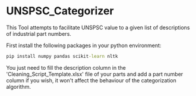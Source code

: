 # UNSPSC_Categorizer

This Tool attempts to facilitate UNSPSC value to a given list of descriptions of industrial part numbers.

First install the following packages in your python environment:

```cmd
pip install numpy pandas scikit-learn nltk
```

You just need to fill the description column in the 'Cleaning_Script_Template.xlsx' file of your parts and add a part number column if you wish, it won't affect the behaviour of the categorization algorithm.
